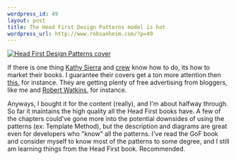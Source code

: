 ```yaml
--- 
wordpress_id: 49
layout: post
title: The Head First Design Patterns model is hot
wordpress_url: http://www.robsanheim.com/?p=49
---
```

<a href="/wp-content/head_first_design_patterns_cover.jpg" title="big image"><img class="right" src="/wp-content/thumb-head_first_design_patterns_cover.jpg"  alt="Head First Design Patterns cover"/></a>

If there is one thing <a href="http://www.google.com/url?sa=t&ct=res&cd=2&url=http%3A//headrush.typepad.com/creating_passionate_users/&ei=35j7Qs7QFJucigHiqNws">Kathy Sierra</a> and <a href="http://www.wickedlysmart.com/">crew</a> know how to do, its how to market their books.  I guarantee their covers get a ton more attention then <a href="http://images.amazon.com/images/P/0201633612.01._BO2,204,203,200_PIlitb-dp-500-arrow,TopRight,32,-59_AA240_SH20_SCLZZZZZZZ_.jpg">this</a>, for instance.  They are getting plenty of free advertising from bloggers, like me and <a href="http://twasink.net/blog/archives/2005/08/your_brain_on_d.html">Robert Watkins</a>, for instance.

Anyways, I bought it for the content (really), and I'm about halfway through.  So far it maintains the high quality all the Head First books have.  A few of the chapters could've gone more into the potential downsides of using the patterns (ex: Template Method), but the description and diagrams are great even for developers who "know" all the patterns.  I've read the GoF book and consider myself to know most of the patterns to some degree, and I still am learning things from the Head First book.  Recommended.
